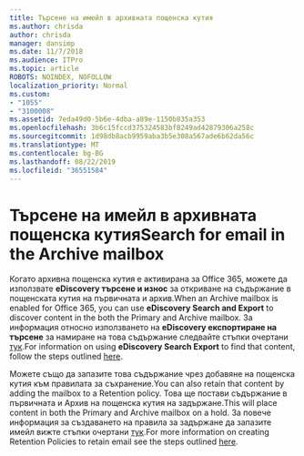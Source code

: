 ```yaml
---
title: Търсене на имейл в архивната пощенска кутия
ms.author: chrisda
author: chrisda
manager: dansimp
ms.date: 11/7/2018
ms.audience: ITPro
ms.topic: article
ROBOTS: NOINDEX, NOFOLLOW
localization_priority: Normal
ms.custom:
- "1055"
- "3100008"
ms.assetid: 7eda49d0-5b6e-4dba-a89e-1150b835a353
ms.openlocfilehash: 3b6c15fccd375324583bf8249ad42879306a258c
ms.sourcegitcommit: 1d98db8acb9959aba3b5e308a567ade6b62da56c
ms.translationtype: MT
ms.contentlocale: bg-BG
ms.lasthandoff: 08/22/2019
ms.locfileid: "36551584"
---
```

# <a name="search-for-email-in-the-archive-mailbox"></a><span data-ttu-id="988b8-102">Търсене на имейл в архивната пощенска кутия</span><span class="sxs-lookup"><span data-stu-id="988b8-102">Search for email in the Archive mailbox</span></span>

<span data-ttu-id="988b8-103">Когато архивна пощенска кутия е активирана за Office 365, можете да използвате **eDiscovery търсене и износ** за откриване на съдържание в пощенската кутия на първичната и архив.</span><span class="sxs-lookup"><span data-stu-id="988b8-103">When an Archive mailbox is enabled for Office 365, you can use **eDiscovery Search and Export** to discover content in the both the Primary and Archive mailbox.</span></span> <span data-ttu-id="988b8-104">За информация относно използването на **eDiscovery експортиране на търсене** за намиране на това съдържание следвайте стъпки очертани [тук](https://docs.microsoft.com/office365/securitycompliance/export-search-results).</span><span class="sxs-lookup"><span data-stu-id="988b8-104">For information on using **eDiscovery Search Export** to find that content, follow the steps outlined [here](https://docs.microsoft.com/office365/securitycompliance/export-search-results).</span></span>
  
<span data-ttu-id="988b8-105">Можете също да запазите това съдържание чрез добавяне на пощенска кутия към правилата за съхранение.</span><span class="sxs-lookup"><span data-stu-id="988b8-105">You can also retain that content by adding the mailbox to a Retention policy.</span></span> <span data-ttu-id="988b8-106">Това ще постави съдържание в първичната и Архив на пощенска кутия на задържане.</span><span class="sxs-lookup"><span data-stu-id="988b8-106">This will place content in both the Primary and Archive mailbox on a hold.</span></span> <span data-ttu-id="988b8-107">За повече информация за създаването на правила за задържане да запазите имейл вижте стъпки очертани [тук](https://docs.microsoft.com/Office365/securitycompliance/retention-policies).</span><span class="sxs-lookup"><span data-stu-id="988b8-107">For more information on creating Retention Policies to retain email see the steps outlined [here](https://docs.microsoft.com/Office365/securitycompliance/retention-policies).</span></span>
  